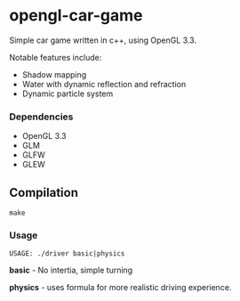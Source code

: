 # opengl-car-game

Simple car game written in c++, using OpenGL 3.3.

Notable features include:
- Shadow mapping
- Water with dynamic reflection and refraction
- Dynamic particle system

### Dependencies

- OpenGL 3.3
- GLM
- GLFW
- GLEW

## Compilation

```
make
```

### Usage

```
USAGE: ./driver basic|physics
```
__basic__ - No intertia, simple turning

__physics__ - uses formula for more realistic driving experience.
